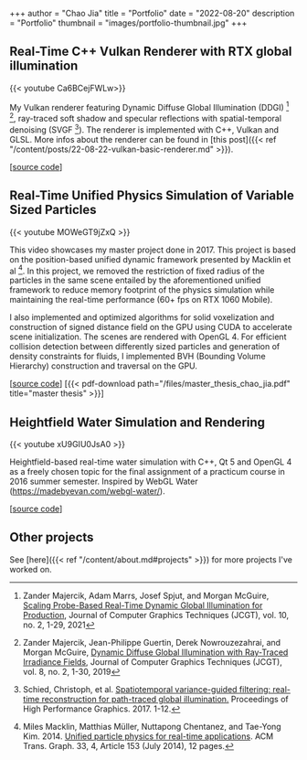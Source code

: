 +++
author = "Chao Jia"
title = "Portfolio"
date = "2022-08-20"
description = "Portfolio"
thumbnail = "images/portfolio-thumbnail.jpg"
+++

## Real-Time C++ Vulkan Renderer with RTX global illumination

{{< youtube Ca6BCejFWLw>}}

My Vulkan renderer featuring Dynamic Diffuse Global Illumination (DDGI) [^scaling-ddgi] [^ddgi], ray-traced soft shadow and specular reflections with spatial-temporal denoising (SVGF [^svgf]). The renderer is implemented with C++, Vulkan and GLSL. 
More infos about the renderer can be found in [this post]({{< ref "/content/posts/22-08-22-vulkan-basic-renderer.md" >}}). 

[[source code](https://gitlab.com/chao-jia/spock)]

## Real-Time Unified Physics Simulation of Variable Sized Particles
{{< youtube MOWeGT9jZxQ >}}

This video showcases my master project done in 2017. This project is based on the position-based unified dynamic framework presented by Macklin et al [^2014-Macklin].
In this project,  we removed the restriction of fixed radius of the particles in the same scene entailed by the aforementioned unified framework to reduce memory footprint of the physics simulation while maintaining the real-time performance (60+ fps on RTX 1060 Mobile). 

I also implemented and optimized algorithms for solid voxelization and construction of signed distance field on the GPU using CUDA to accelerate scene initialization. The scenes are rendered with OpenGL 4.
For efficient collision detection between differently sized particles and generation of density constraints for fluids, I implemented BVH (Bounding Volume Hierarchy) construction and traversal on the GPU. 

[[source code](https://gitlab.com/chao-jia/pbd)] [{{< pdf-download path="/files/master_thesis_chao_jia.pdf" title="master thesis" >}}]

## Heightfield Water Simulation and Rendering
{{< youtube xU9GIU0JsA0 >}}

Heightfield-based real-time water simulation with C++, Qt 5  and OpenGL 4 as a freely chosen topic for the final assignment of a practicum course in 2016 summer semester.  Inspired by WebGL Water (https://madebyevan.com/webgl-water/).

[[source code](https://gitlab.com/chao-jia/height_field_water)]


## Other projects
See [here]({{< ref "/content/about.md#projects" >}}) for more projects I've worked on.

[^scaling-ddgi]: Zander Majercik, Adam Marrs, Josef Spjut, and Morgan McGuire, [Scaling Probe-Based Real-Time Dynamic Global Illumination for Production](https://jcgt.org/published/0010/02/01/), Journal of Computer Graphics Techniques (JCGT), vol. 10, no. 2, 1-29, 2021
[^ddgi]: Zander Majercik, Jean-Philippe Guertin, Derek Nowrouzezahrai, and Morgan McGuire, [Dynamic Diffuse Global Illumination with Ray-Traced Irradiance Fields](https://jcgt.org/published/0008/02/01/), Journal of Computer Graphics Techniques (JCGT), vol. 8, no. 2, 1-30, 2019
[^svgf]: Schied, Christoph, et al. [Spatiotemporal variance-guided filtering: real-time reconstruction for path-traced global illumination.](https://dl.acm.org/doi/10.1145/3105762.3105770) Proceedings of High Performance Graphics. 2017. 1-12.
[^2014-Macklin]: Miles Macklin, Matthias Müller, Nuttapong Chentanez, and Tae-Yong Kim. 2014. [Unified particle physics for real-time applications](https://doi.org/10.1145/2601097.2601152). ACM Trans. Graph. 33, 4, Article 153 (July 2014), 12 pages.